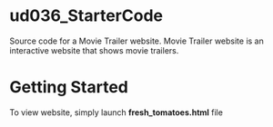 # ud036_StarterCode
Source code for a Movie Trailer website. Movie Trailer website is an interactive website that shows movie trailers.

# Getting Started
To view website, simply launch **fresh_tomatoes.html** file